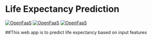 # Life Expectancy Prediction
[![OpenFaaS](https://img.shields.io/badge/Framework-Flask-blue.svg)](https://www.openfaas.com)
[![OpenFaaS](https://img.shields.io/badge/Model-LinearRegression-darkgreen.svg)](https://www.openfaas.com)
[![OpenFaaS](https://img.shields.io/badge/Language-Python-purple.svg)](https://www.openfaas.com)

##This web app is to predict life expectancy based on input features 
